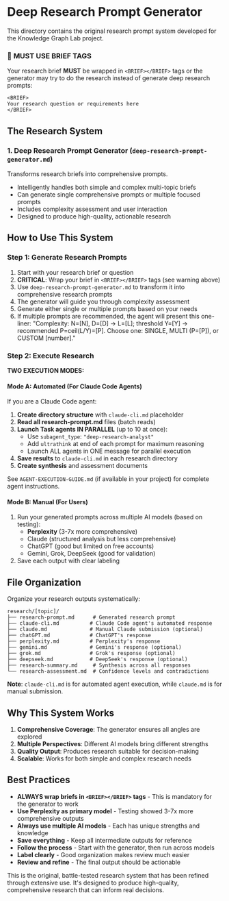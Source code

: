 # Deep Research Prompt Generator

This directory contains the original research prompt system developed for the Knowledge Graph Lab project.

### 🚨 **MUST USE BRIEF TAGS**
Your research brief **MUST** be wrapped in `<BRIEF></BRIEF>` tags or the generator may try to do the research instead of generate deep research prompts:
```
<BRIEF>
Your research question or requirements here
</BRIEF>
```

## The Research System

### 1. Deep Research Prompt Generator (`deep-research-prompt-generator.md`)
Transforms research briefs into comprehensive prompts.

- Intelligently handles both simple and complex multi-topic briefs
- Can generate single comprehensive prompts or multiple focused prompts
- Includes complexity assessment and user interaction
- Designed to produce high-quality, actionable research

## How to Use This System

### Step 1: Generate Research Prompts
1. Start with your research brief or question
2. **CRITICAL**: Wrap your brief in `<BRIEF></BRIEF>` tags (see warning above)
3. Use `deep-research-prompt-generator.md` to transform it into comprehensive research prompts
4. The generator will guide you through complexity assessment
5. Generate either single or multiple prompts based on your needs
6. If multiple prompts are recommended, the agent will present this one-liner: "Complexity: N=[N], D=[D] → L=[L]; threshold Y=[Y] → recommended P=ceil(L/Y)=[P]. Choose one: SINGLE, MULTI (P=[P]), or CUSTOM [number]."


### Step 2: Execute Research

**TWO EXECUTION MODES:**

#### Mode A: Automated (For Claude Code Agents)
If you are a Claude Code agent:

1. **Create directory structure** with `claude-cli.md` placeholder
2. **Read all research-prompt.md** files (batch reads)
3. **Launch Task agents IN PARALLEL** (up to 10 at once):
   - Use `subagent_type`: `"deep-research-analyst"`
   - Add `ultrathink` at end of each prompt for maximum reasoning
   - Launch ALL agents in ONE message for parallel execution
4. **Save results** to `claude-cli.md` in each research directory
5. **Create synthesis** and assessment documents

See `AGENT-EXECUTION-GUIDE.md` (if available in your project) for complete agent instructions.

#### Mode B: Manual (For Users)
1. Run your generated prompts across multiple AI models (based on testing):
   - **Perplexity** (3-7x more comprehensive)
   - Claude (structured analysis but less comprehensive)
   - ChatGPT (good but limited on free accounts)
   - Gemini, Grok, DeepSeek (good for validation)
2. Save each output with clear labeling


## File Organization

Organize your research outputs systematically:

```
research/[topic]/
├── research-prompt.md      # Generated research prompt
├── claude-cli.md          # Claude Code agent's automated response
├── claude.md              # Manual Claude submission (optional)
├── chatGPT.md             # ChatGPT's response
├── perplexity.md          # Perplexity's response
├── gemini.md              # Gemini's response (optional)
├── grok.md                # Grok's response (optional)
├── deepseek.md            # DeepSeek's response (optional)
├── research-summary.md     # Synthesis across all responses
└── research-assessment.md  # Confidence levels and contradictions
```

**Note**: `claude-cli.md` is for automated agent execution, while `claude.md` is for manual submission.

## Why This System Works

1. **Comprehensive Coverage**: The generator ensures all angles are explored
2. **Multiple Perspectives**: Different AI models bring different strengths
3. **Quality Output**: Produces research suitable for decision-making
4. **Scalable**: Works for both simple and complex research needs

## Best Practices

- **ALWAYS wrap briefs in `<BRIEF></BRIEF>` tags** - This is mandatory for the generator to work
- **Use Perplexity as primary model** - Testing showed 3-7x more comprehensive outputs
- **Always use multiple AI models** - Each has unique strengths and knowledge
- **Save everything** - Keep all intermediate outputs for reference
- **Follow the process** - Start with the generator, then run across models
- **Label clearly** - Good organization makes review much easier
- **Review and refine** - The final output should be actionable


This is the original, battle-tested research system that has been refined through extensive use. It's designed to produce high-quality, comprehensive research that can inform real decisions.
